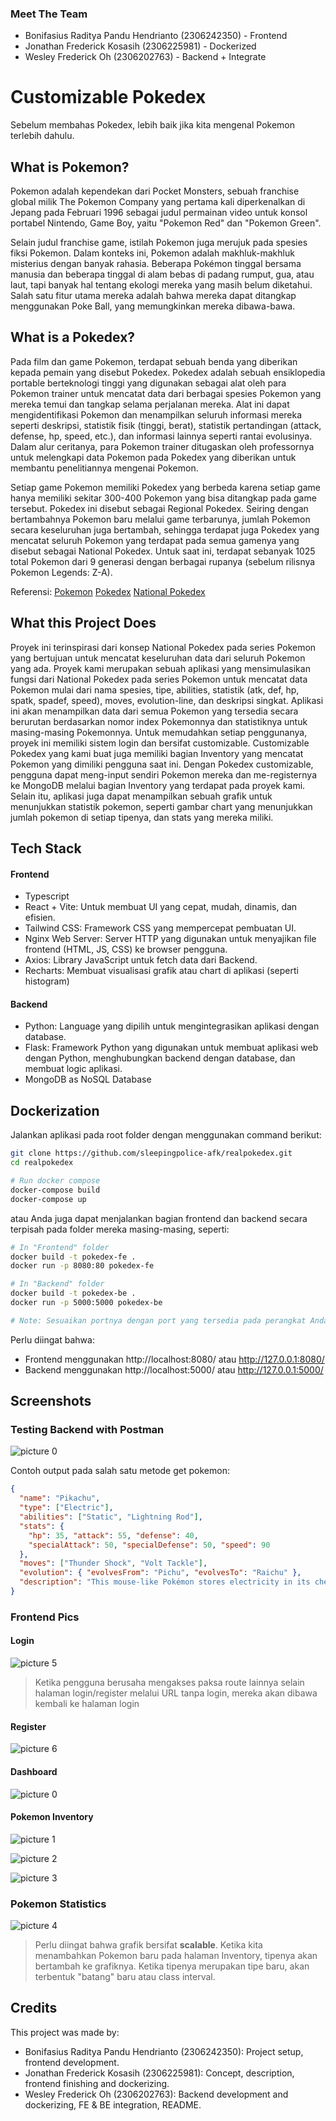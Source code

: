 ### Meet The Team
- Bonifasius Raditya Pandu Hendrianto (2306242350) - Frontend
- Jonathan Frederick Kosasih (2306225981) - Dockerized
- Wesley Frederick Oh (2306202763) - Backend + Integrate

# Customizable Pokedex
Sebelum membahas Pokedex, lebih baik jika kita mengenal Pokemon terlebih dahulu.

## What is Pokemon?
Pokemon adalah kependekan dari Pocket Monsters, sebuah franchise global milik The Pokemon Company yang pertama kali diperkenalkan di Jepang pada Februari 1996 sebagai judul permainan video untuk konsol portabel Nintendo, Game Boy, yaitu "Pokemon Red" dan "Pokemon Green".

Selain judul franchise game, istilah Pokemon juga merujuk pada spesies fiksi Pokemon. Dalam konteks ini, Pokemon adalah makhluk-makhluk misterius dengan banyak rahasia. Beberapa Pokémon tinggal bersama manusia dan beberapa tinggal di alam bebas di padang rumput, gua, atau laut, tapi banyak hal tentang ekologi mereka yang masih belum diketahui. Salah satu fitur utama mereka adalah bahwa mereka dapat ditangkap menggunakan Poke Ball, yang memungkinkan mereka dibawa-bawa.

## What is a Pokedex?
Pada film dan game Pokemon, terdapat sebuah benda yang diberikan kepada pemain yang disebut Pokedex. Pokedex adalah sebuah ensiklopedia portable berteknologi tinggi yang digunakan sebagai alat oleh para Pokemon trainer untuk mencatat data dari berbagai spesies Pokemon yang mereka temui dan tangkap selama perjalanan mereka. Alat ini dapat mengidentifikasi Pokemon dan menampilkan seluruh informasi mereka seperti deskripsi, statistik fisik (tinggi, berat), statistik pertandingan (attack, defense, hp, speed, etc.), dan informasi lainnya seperti rantai evolusinya. Dalam alur ceritanya, para Pokemon trainer ditugaskan oleh professornya untuk melengkapi data Pokemon pada Pokedex yang diberikan untuk membantu penelitiannya mengenai Pokemon. 

Setiap game Pokemon memiliki Pokedex yang berbeda karena setiap game hanya memiliki sekitar 300-400 Pokemon yang bisa ditangkap pada game tersebut. Pokedex ini disebut sebagai Regional Pokedex. Seiring dengan bertambahnya Pokemon baru melalui game terbarunya, jumlah Pokemon secara keseluruhan juga bertambah, sehingga terdapat juga Pokedex yang mencatat seluruh Pokemon yang terdapat pada semua gamenya yang disebut sebagai National Pokedex. Untuk saat ini, terdapat sebanyak 1025 total Pokemon dari 9 generasi dengan berbagai rupanya (sebelum rilisnya Pokemon Legends: Z-A). 

Referensi:
[Pokemon](https://id.portal-pokemon.com/about/)
[Pokedex](https://bulbapedia.bulbagarden.net/wiki/Pok%C3%A9dex)
[National Pokedex](https://pokemondb.net/pokedex/all)

## What this Project Does
Proyek ini terinspirasi dari konsep National Pokedex pada series Pokemon yang bertujuan untuk mencatat keseluruhan data dari seluruh Pokemon yang ada. Proyek kami merupakan sebuah aplikasi yang mensimulasikan fungsi dari National Pokedex pada series Pokemon untuk mencatat data Pokemon mulai dari nama spesies, tipe, abilities, statistik (atk, def, hp, spatk, spadef, speed), moves, evolution-line, dan deskripsi singkat. Aplikasi ini akan menampilkan data dari semua Pokemon yang tersedia secara berurutan berdasarkan nomor index Pokemonnya dan statistiknya untuk masing-masing Pokemonnya. Untuk memudahkan setiap penggunanya, proyek ini memiliki sistem login dan bersifat customizable. Customizable Pokedex yang kami buat juga memiliki bagian Inventory yang mencatat Pokemon yang dimiliki pengguna saat ini. Dengan Pokedex customizable, pengguna dapat meng-input sendiri Pokemon mereka dan me-registernya ke MongoDB melalui bagian Inventory yang terdapat pada proyek kami. Selain itu, aplikasi juga dapat menampilkan sebuah grafik untuk menunjukkan statistik pokemon, seperti gambar chart yang menunjukkan jumlah pokemon di setiap tipenya, dan stats yang mereka miliki.

## Tech Stack
#### Frontend
- Typescript
- React + Vite: Untuk membuat UI yang cepat, mudah, dinamis, dan efisien.
- Tailwind CSS: Framework CSS yang mempercepat pembuatan UI.
- Nginx Web Server: Server HTTP yang digunakan untuk menyajikan file frontend (HTML, JS, CSS) ke browser pengguna.
- Axios: Library JavaScript untuk fetch data dari Backend.
- Recharts: Membuat visualisasi grafik atau chart di aplikasi (seperti histogram)
#### Backend
- Python: Language yang dipilih untuk mengintegrasikan aplikasi dengan database.
- Flask: Framework Python yang digunakan untuk membuat aplikasi web dengan Python, menghubungkan backend dengan database, dan membuat logic aplikasi.
- MongoDB as NoSQL Database

## Dockerization
Jalankan aplikasi pada root folder dengan menggunakan command berikut:

```bash
git clone https://github.com/sleepingpolice-afk/realpokedex.git
cd realpokedex

# Run docker compose
docker-compose build
docker-compose up
```

atau Anda juga dapat menjalankan bagian frontend dan backend secara terpisah pada folder mereka masing-masing, seperti: 
```bash
# In "Frontend" folder
docker build -t pokedex-fe .
docker run -p 8080:80 pokedex-fe

# In "Backend" folder
docker build -t pokedex-be .
docker run -p 5000:5000 pokedex-be

# Note: Sesuaikan portnya dengan port yang tersedia pada perangkat Anda.
```

Perlu diingat bahwa:
- Frontend menggunakan http://localhost:8080/ atau http://127.0.0.1:8080/
- Backend menggunakan http://localhost:5000/ atau http://127.0.0.1:5000/


## Screenshots

### Testing Backend with Postman
![picture 0](https://i.imgur.com/H9QD9c8.png)  


Contoh output pada salah satu metode get pokemon:
```json
{
  "name": "Pikachu",
  "type": ["Electric"],
  "abilities": ["Static", "Lightning Rod"],
  "stats": {
    "hp": 35, "attack": 55, "defense": 40,
    "specialAttack": 50, "specialDefense": 50, "speed": 90
  },
  "moves": ["Thunder Shock", "Volt Tackle"],
  "evolution": { "evolvesFrom": "Pichu", "evolvesTo": "Raichu" },
  "description": "This mouse-like Pokémon stores electricity in its cheek pouches."
}
```

### Frontend Pics
#### Login
![picture 5](https://i.imgur.com/ZpkaJs5.png) 

> Ketika pengguna berusaha mengakses paksa route lainnya selain halaman login/register melalui URL tanpa login, mereka akan dibawa kembali ke halaman login

#### Register
![picture 6](https://i.imgur.com/NSLskI7.png)  

#### Dashboard
![picture 0](https://i.imgur.com/smwhGdF.png)  

#### Pokemon Inventory
![picture 1](https://i.imgur.com/QUliwH5.png)  

![picture 2](https://i.imgur.com/3xM92rz.png)  

![picture 3](https://i.imgur.com/bSN69wi.png)  

### Pokemon Statistics
![picture 4](https://i.imgur.com/pAahGPQ.png)  

> Perlu diingat bahwa grafik bersifat **scalable**. Ketika kita menambahkan Pokemon baru pada halaman Inventory, tipenya akan bertambah ke grafiknya. Ketika tipenya merupakan tipe baru, akan terbentuk "batang" baru atau class interval. 

## Credits
This project was made by:
- Bonifasius Raditya Pandu Hendrianto (2306242350): Project setup, frontend development.
- Jonathan Frederick Kosasih (2306225981): Concept, description, frontend finishing and dockerizing.
- Wesley Frederick Oh (2306202763): Backend development and dockerizing, FE & BE integration, README.
